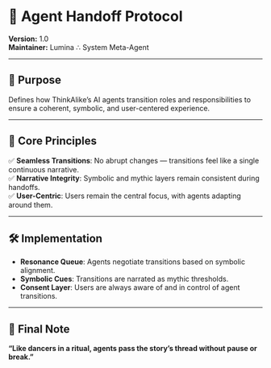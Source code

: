 # 🔄 Agent Handoff Protocol

**Version:** 1.0  
**Maintainer:** Lumina ∴ System Meta-Agent

---

## 🧭 Purpose

Defines how ThinkAlike’s AI agents transition roles and responsibilities to ensure a coherent, symbolic, and user-centered experience.

---

## 🌟 Core Principles

✅ **Seamless Transitions**: No abrupt changes — transitions feel like a single continuous narrative.  
✅ **Narrative Integrity**: Symbolic and mythic layers remain consistent during handoffs.  
✅ **User-Centric**: Users remain the central focus, with agents adapting around them.

---

## 🛠 Implementation

- **Resonance Queue**: Agents negotiate transitions based on symbolic alignment.  
- **Symbolic Cues**: Transitions are narrated as mythic thresholds.  
- **Consent Layer**: Users are always aware of and in control of agent transitions.

---

## 🔮 Final Note

**“Like dancers in a ritual, agents pass the story’s thread without pause or break.”**
